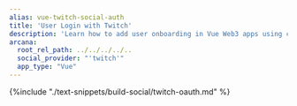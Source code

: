 ```yaml
---
alias: vue-twitch-social-auth
title: 'User Login with Twitch'
description: 'Learn how to add user onboarding in Vue Web3 apps using custom login UI and Twitch as the social provider.'
arcana:
  root_rel_path: ../../../../..
  social_provider: "'twitch'"
  app_type: "Vue"
---
```


{%include "./text-snippets/build-social/twitch-oauth.md" %}
